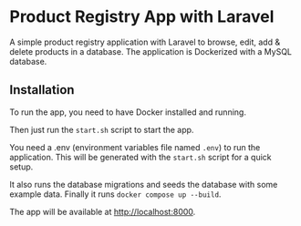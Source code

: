 # Product Registry App with Laravel

A simple product registry application with Laravel to browse, edit, add & delete products in a database.
The application is Dockerized with a MySQL database.

## Installation

To run the app, you need to have Docker installed and running.

Then just run the `start.sh` script to start the app.

You need a .env (environment variables file named `.env`) to run the application.
This will be generated with the `start.sh` script for a quick setup.

It also runs the database migrations and seeds the database with some example data.
Finally it runs `docker compose up --build`.

The app will be available at <http://localhost:8000>.
